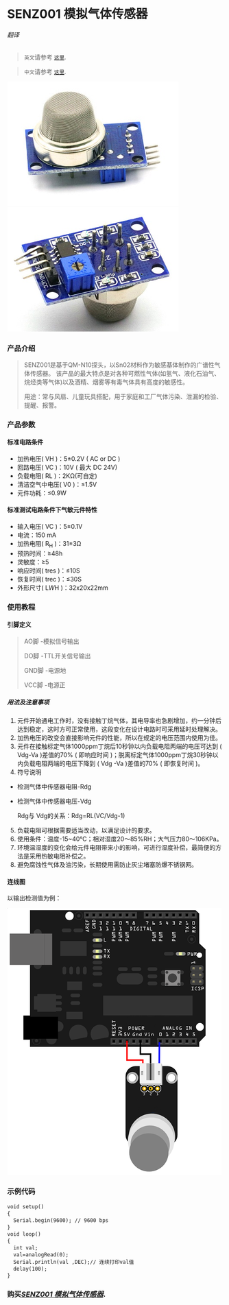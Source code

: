 # SENZ001 模拟气体传感器

###### 翻译

> `英文`请参考 [`这里`](https://github.com/njustcjj/SENZ001-Gas-Sensor/blob/master/README.md).

> `中文`请参考 [`这里`](https://github.com/njustcjj/SENZ001-Gas-Sensor/blob/master/README_CN.md).

![](https://github.com/njustcjj/SENZ001-Gas-Sensor/blob/master/pic/SENZ001_front.jpg "SENZ001_Front") 
![](https://github.com/njustcjj/SENZ001-Gas-Sensor/blob/master/pic/SENZ001_back.jpg "SENZ001_Back") 

### 产品介绍

> SENZ001是基于QM-N10探头，以Sn02材料作为敏感基体制作的广谱性气体传感器。
> 该产品的最大特点是对各种可燃性气体(如氢气、液化石油气、烷烃类等气体)以及酒精、烟雾等有毒气体具有高度的敏感性。
> 
> 用途：常与风扇、儿童玩具搭配，用于家庭和工厂气体污染、泄漏的检验、提醒、报警。

### 产品参数

#### 标准电路条件
* 加热电压( VH )：5±0.2V ( AC or DC )
* 回路电压( VC )：10V ( 最大 DC 24V)
* 负载电阻( RL )：2KΩ(可自定)
* 清洁空气中电压( V0 )：≤1.5V
* 元件功耗：≤0.9W

#### 标准测试电路条件下气敏元件特性
* 输入电压( VC )：5±0.1V 
* 电流：150 mA
* 加热电阻( R<sub>H</sub> )：31±3Ω
* 预热时间：≥48h
* 灵敏度：≥5
* 响应时间( tres )：≤10S
* 恢复时间( trec )：≤30S
* 外形尺寸( L*W*H )：32x20x22mm

### 使用教程

#### 引脚定义

> AO脚        -模拟信号输出
> 
> DO脚        -TTL开关信号输出
> 
> GND脚   -电源地
>
> VCC脚   -电源正

##### 用法及注意事项
1. 元件开始通电工作时，没有接触丁烷气体，其电导率也急剧增加，约一分钟后达到稳定，这时方可正常使用，这段变化在设计电路时可采用延时处理解决。
2. 加热电压的改变会直接影响元件的性能，所以在规定的电压范围内使用为佳。
3. 元件在接触标定气体1000ppm丁烷后10秒钟以内负载电阻两端的电压可达到 ( Vdg-Va )差值的70% ( 即响应时间 )；脱离标定气体1000ppm丁烷30秒钟以内负载电阻两端的电压下降到 ( Vdg -Va )差值的70% ( 即恢复时间 )。
4. 符号说明
 * 检测气体中传感器电阻-Rdg
 * 检测气体中传感器电压-Vdg

    Rdg与 Vdg的关系：Rdg=RL(VC/Vdg-1)
5. 负载电阻可根据需要适当改动，以满足设计的要求。
6. 使用条件：温度-15~40℃；相对湿度20～85%RH；大气压力80～106KPa。
7. 环境温湿度的变化会给元件电阻带来小的影响，可进行湿度补偿，最简便的方法是采用热敏电阻补偿之。
8. 避免腐蚀性气体及油污染，长期使用需防止灰尘堵塞防爆不锈钢网。

#### 连线图

以输出检测值为例：

![](https://github.com/njustcjj/SENZ001-Gas-Sensor/blob/master/pic/SENZ001_connect.png "连线图") 

### 示例代码

    void setup() 
    { 
      Serial.begin(9600); // 9600 bps
    }
    void loop() 
    {
      int val;
      val=analogRead(0);
      Serial.println(val ,DEC);// 连续打印val值
      delay(100);
    }


### 购买[*SENZ001 模拟气体传感器*](https://www.ebay.com/).







